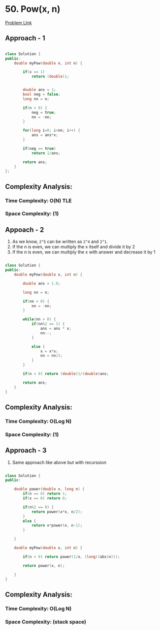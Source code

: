 # 50. Pow(x, n)

[Problem LInk](https://leetcode.com/problems/powx-n/)

## Approach - 1

```c++

class Solution {
public:
    double myPow(double x, int n) {

        if(x == 1)
            return (double)1;


        double ans = 1;
        bool neg = false;
        long nn = n;

        if(n < 0) {
            neg = true;
            nn = -nn;
        }

        for(long i=0; i<nn; i++) {
            ans = ans*x;
        }

        if(neg == true)
            return 1/ans;

        return ans;
    }
};

```

## Complexity Analysis:

### Time Complexity: O(N) TLE

### Space Complexity: (1)

## Appoach - 2

1. As we know, `2^5` can be written as `2^4` and `2^1`.
2. If the n is even, we can multiply the x itself and divide it by 2
3. If the n is even, we can multiply the x with answer and decrease it by 1

```c++

class Solution {
public:
    double myPow(double x, int n) {

        double ans = 1.0;

        long nn = n;

        if(nn < 0) {
            nn = -nn;
        }

        while(nn > 0) {
            if(nn%2 == 1) {
                ans = ans * x;
                nn--;
            }

            else {
                x = x*x;
                nn = nn/2;
            }
        }

        if(n < 0) return (double)1/(double)ans;

        return ans;
    }
}

```

## Complexity Analysis:

### Time Complexity: O(Log N)

### Space Complexity: (1)

## Approach - 3

1. Same approach like above but with recurssion

```c++

class Solution {
public:

    double power(double x, long n) {
        if(n == 0) return 1;
        if(x == 0) return 0;

        if(n%2 == 0) {
            return power(x*x, n/2);
        }
        else {
            return x*power(x, n-1);
        }

    }

    double myPow(double x, int n) {

        if(n < 0) return power(1/x, (long)(abs(n)));

        return power(x, n);

    }
}

```

## Complexity Analysis:

### Time Complexity: O(Log N)

### Space Complexity: (stack space)
